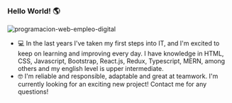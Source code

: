 ### Hello World! 🌎


![programacion-web-empleo-digital](https://user-images.githubusercontent.com/72312430/199342921-847a5696-0a7e-4bad-b934-a0694b60ebf4.jpg)


- 💻 In the last years I've taken my first steps into IT, and I'm excited to keep on learning and improving every day. I have knowledge in HTML, CSS, Javascript, Bootstrap, React.js, Redux, Typescript, MERN, among others and my english level is upper intermediate.
- 🤓 I'm reliable and responsible, adaptable and great at teamwork. I'm currently looking for an exciting new project! Contact me for any questions!







